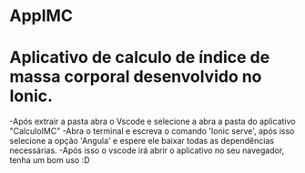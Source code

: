 # AppIMC
# Aplicativo de calculo de índice de massa corporal desenvolvido no Ionic. 
-Após extrair a pasta abra o Vscode e selecione a abra a pasta do aplicativo "CalculoIMC"
-Abra o terminal e escreva o comando 'Ionic serve', após isso selecione a opção 'Angula' e espere ele baixar todas as dependências necessárias.
-Após isso o vscode irá abrir o aplicativo no seu navegador, tenha um bom uso :D

